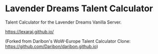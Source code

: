 # Lavender Dreams Talent Calculator

Talent Calculator for the Lavender Dreams Vanilla Server.

https://lexaraj.github.io/


(Forked from Daribon's WoW-Europe Talent Calculator Clone: https://github.com/Daribon/daribon.github.io)